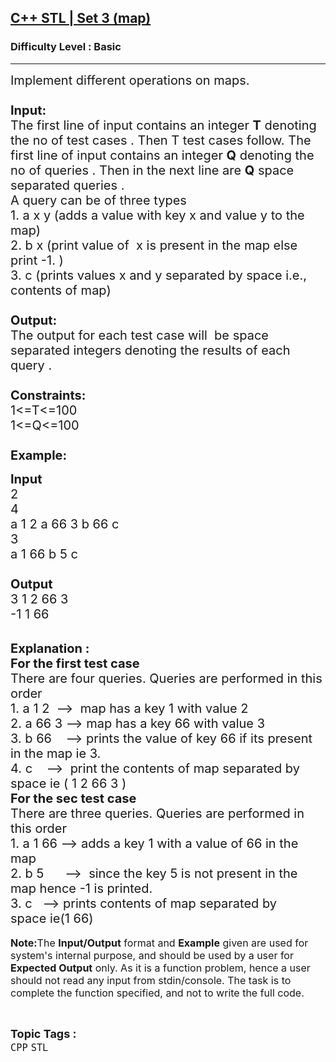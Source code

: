 <h2><a href="https://practice.geeksforgeeks.org/problems/c-stl-set-3-map/1?page=1&category[]=STL&category[]=Map&sortBy=difficulty">C++ STL | Set 3 (map)</a></h2><h3>Difficulty Level : Basic</h3><hr><div class="problems_problem_content__Xm_eO"><p><span style="font-size:20px">Implement different operations on maps.<br>
<br>
<strong>Input:</strong><br>
The first line of input contains an integer <strong>T</strong> denoting the no of test cases . Then T test cases follow. The first line of input contains an integer <strong>Q</strong> denoting the no of queries . Then in the next line are <strong>Q</strong>&nbsp;space separated queries .<br>
A query can be of three&nbsp;types&nbsp;<br>
1. a x y&nbsp;(adds a value with key x and value&nbsp;y to the map)<br>
2. b x (print value of &nbsp;x is present in the map else print -1.&nbsp;)<br>
3. c (prints values x and y separated by space i.e., contents of map)<br>
<br>
<strong>Output:</strong><br>
The output for each test case will&nbsp;&nbsp;be space separated integers denoting the results of each query .&nbsp;<br>
<br>
<strong>Constraints:</strong><br>
1&lt;=T&lt;=100<br>
1&lt;=Q&lt;=100<br>
<br>
<strong>Example:</strong></span></p>

<p><span style="font-size:20px"><strong>Input</strong><br>
2<br>
4<br>
a 1 2 a 66 3 b 66 c<br>
3<br>
a 1 66 b 5 c<br>
<br>
<strong>Output</strong></span><br>
<span style="font-size:20px">3 1 2 66 3<br>
-1 1 66</span></p>

<p><br>
<span style="font-size:20px"><strong>Explanation :<br>
For the first test case</strong><br>
There are four&nbsp;queries.&nbsp;Queries&nbsp;are&nbsp;performed in this order<br>
1. a 1 2&nbsp; --&gt; &nbsp;map has a key 1 with value 2&nbsp;<br>
2. a 66 3&nbsp;--&gt;&nbsp;map has a key 66 with value 3<br>
3. b 66 &nbsp; &nbsp;--&gt; prints the value of key 66 if its present in the map ie 3.<br>
4. c &nbsp; &nbsp;--&gt; &nbsp;print the contents of map separated by space ie&nbsp;( 1 2 66 3 )<br>
<strong>For the sec test case&nbsp;</strong><br>
There are three&nbsp;queries.&nbsp;Queries&nbsp;are&nbsp;performed in this order<br>
1. a 1 66&nbsp;--&gt; adds a key 1 with a value of 66 in the map<br>
2. b 5 &nbsp; &nbsp; &nbsp;--&gt; &nbsp;since the key 5 is not present in the map hence -1 is printed.<br>
3. c &nbsp; --&gt; prints contents of map separated by space&nbsp;ie(1 66)</span><br>
<br>
<span style="font-size:16px"><strong>Note:</strong>The <strong>Input/Output</strong> format and <strong>Example</strong> given are used for system's internal purpose, and should be used by a user for <strong>Expected Output</strong> only. As it is a function problem, hence a user should not read any input from stdin/console. The task is to complete the function specified, and not to write the full code.</span></p>
</div><br><p><span style=font-size:18px><strong>Topic Tags : </strong><br><code>CPP</code>&nbsp;<code>STL</code>&nbsp;